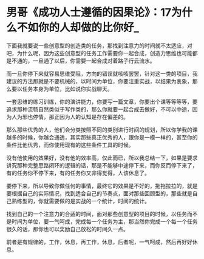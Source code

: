 # 男哥《成功人士遵循的因果论》：17为什么不如你的人却做的比你好_

下面我就要说一些创意型的创造类的任务，那找到注意力的时间就不太适应，对吧，为什么呢，因为这些创意型的任务工作需要你一起合成，创造力思维也可能都是不通的，一旦通了以后，你需要一起合成对着路子行云流水。

而一旦你停下来就容易思维受阻，方向的错误就咳咳罢罢，针对这一类的项目，我建议的方法那就是不要机械的，以时间为单位，你要注重实战，以结果为表象，那么要以任务本身为单位，比如说你实战聊天。

一套思维的练习训练，你的演讲能力，你要写一篇文章，你要出个课等等等等，要追求那种流畅自然类似于写作类的，那么你就要一起合成去做好，不可以中途，因为人为邪也停情，那正因为人的认知是存在偏差的。

那么那些优秀的人，他们会分类按照不同的类别进行时间的规划，所以你学我的课越多的时候，你越会通透，其实那些真正优秀的人，跟你是一模一样的，甚至你的条件比他优秀，而你使用现有的这些条件工具的时候。

没有他使用的效果好，没有他的效率高，仅此而已，所以我总结一下，如果是要求讲究那种完整思路闭环的逻辑的话，那是不能够中途停下来，而你反而停下来了，有的任务你不停下来，有的任务你又非得觉得，人该休息了。

要停下来，所以导致你做任何的事情，最终它的效果是不好的，拖拖拉拉的，就是要根据自己的实际情况，找到适合自己的节奏点，面对那些回顾型的，那些就是自己熟练型的，你就需要做的是实战的一个统计，时间的统计。

找到自己的一个注意力的合适的时间，面对那些创意型的项目的时候，以任务而不是时间为单位，要一气呵成，完成每一个任务为主，那当然你完成一个每一个任务很久的话，那你也可以奖励自己放松的时间久一点。

前者是有规律的，工作，休息，再工作，休息，后者呢，一气呵成，然后再好好休息。